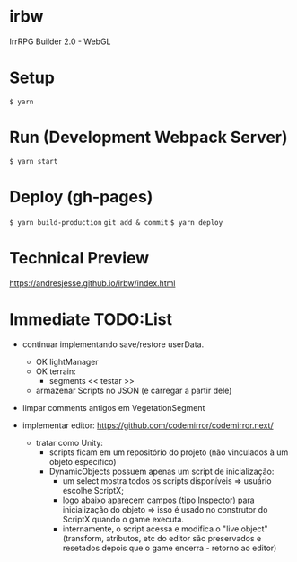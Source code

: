 # irbw

IrrRPG Builder 2.0 - WebGL

# Setup

`$ yarn`

# Run (Development Webpack Server)

`$ yarn start`

# Deploy (gh-pages)

`$ yarn build-production`
`git add & commit`
`$ yarn deploy`

# Technical Preview

https://andresjesse.github.io/irbw/index.html

# Immediate TODO:List

- continuar implementando save/restore userData.

  - OK lightManager
  - OK terrain:
    - segments << testar >>
  - armazenar Scripts no JSON (e carregar a partir dele)

- limpar comments antigos em VegetationSegment

- implementar editor: https://github.com/codemirror/codemirror.next/
  - tratar como Unity:
    - scripts ficam em um repositório do projeto (não vinculados à um objeto específico)
    - DynamicObjects possuem apenas um script de inicialização:
      - um select mostra todos os scripts disponíveis => usuário escolhe ScriptX;
      - logo abaixo aparecem campos (tipo Inspector) para inicialização do objeto => isso é usado no construtor do ScriptX quando o game executa.
      - internamente, o script acessa e modifica o "live object" (transform, atributos, etc do editor são preservados e resetados depois que o game encerra - retorno ao editor)
